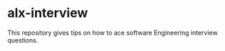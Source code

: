# alx-interview
This repository gives tips on how to ace software Engineering interview questions. 
